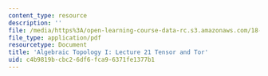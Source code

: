 ```yaml
---
content_type: resource
description: ''
file: /media/https%3A/open-learning-course-data-rc.s3.amazonaws.com/18-905-algebraic-topology-i-fall-2016/c4b9819bcbc26df6fca96371fe1377b1_MIT18_905F16_lec21.pdf
file_type: application/pdf
resourcetype: Document
title: 'Algebraic Topology I: Lecture 21 Tensor and Tor'
uid: c4b9819b-cbc2-6df6-fca9-6371fe1377b1
---
```

